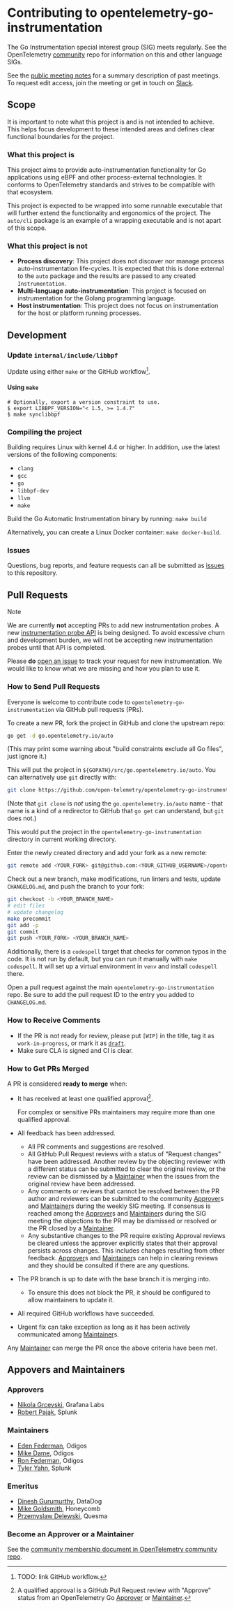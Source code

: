 # Contributing to opentelemetry-go-instrumentation

The Go Instrumentation special interest group (SIG) meets regularly. See the
OpenTelemetry
[community](https://github.com/open-telemetry/community)
repo for information on this and other language SIGs.

See the [public meeting
notes](https://docs.google.com/document/d/1P6am_r_cxCX1HcpDQlznrTrTOvwN2whshL0f58lXSWI/edit)
for a summary description of past meetings. To request edit access,
join the meeting or get in touch on
[Slack](https://cloud-native.slack.com/archives/C03S01YSAS0).

## Scope

It is important to note what this project is and is not intended to achieve.
This helps focus development to these intended areas and defines clear
functional boundaries for the project.

### What this project is

This project aims to provide auto-instrumentation functionality for Go
applications using eBPF and other process-external technologies. It conforms to
OpenTelemetry standards and strives to be compatible with that ecosystem.

This project is expected to be wrapped into some runnable executable that will
further extend the functionality and ergonomics of the project. The `auto/cli`
package is an example of a wrapping executable and is not apart of this scope.

### What this project is not

* **Process discovery**: This project does not discover nor manage process
  auto-instrumentation life-cycles. It is expected that this is done external
  to the `auto` package and the results are passed to any created
  `Instrumentation`.
* **Multi-language auto-instrumentation**: This project is focused on
  instrumentation for the Golang programming language.
* **Host instrumentation**: This project does not focus on instrumentation for
  the host or platform running processes.

## Development

### Update `internal/include/libbpf`

Update using either `make` or the GitHub workflow[^1].

[^1]: TODO: link GitHub workflow.

#### Using `make`

```terminal
# Optionally, export a version constraint to use.
$ export LIBBPF_VERSION="< 1.5, >= 1.4.7"
$ make synclibbpf
```

### Compiling the project

Building requires Linux with kernel 4.4 or higher.
In addition, use the latest versions of the following components:

- `clang`
- `gcc`
- `go`
- `libbpf-dev`
- `llvm`
- `make`

Build the Go Automatic Instrumentation binary by running:
`make build`

Alternatively, you can create a Linux Docker container:
`make docker-build`.

### Issues

Questions, bug reports, and feature requests can all be submitted as [issues](https://github.com/open-telemetry/opentelemetry-go-instrumentation/issues/new) to this repository.

## Pull Requests

> [!NOTE]
> We are currently **not** accepting PRs to add new instrumentation probes. A
> new [instrumentation probe API] is being designed. To avoid excessive churn
> and development burden, we will not be accepting new instrumentation probes
> until that API is completed.
>
> Please **do** [open an issue] to track your request for new instrumentation.
> We would like to know what we are missing and how you plan to use it.

[open an issue]: https://github.com/open-telemetry/opentelemetry-go-instrumentation/issues/new?template=new_instrumentation.yaml
[instrumentation probe API]: https://github.com/open-telemetry/opentelemetry-go-instrumentation/issues/1105

### How to Send Pull Requests

Everyone is welcome to contribute code to `opentelemetry-go-instrumentation` via
GitHub pull requests (PRs).

To create a new PR, fork the project in GitHub and clone the upstream
repo:

```sh
go get -d go.opentelemetry.io/auto
```

(This may print some warning about "build constraints exclude all Go
files", just ignore it.)

This will put the project in `${GOPATH}/src/go.opentelemetry.io/auto`. You
can alternatively use `git` directly with:

```sh
git clone https://github.com/open-telemetry/opentelemetry-go-instrumentation
```

(Note that `git clone` is *not* using the `go.opentelemetry.io/auto` name -
that name is a kind of a redirector to GitHub that `go get` can
understand, but `git` does not.)

This would put the project in the `opentelemetry-go-instrumentation` directory in
current working directory.

Enter the newly created directory and add your fork as a new remote:

```sh
git remote add <YOUR_FORK> git@github.com:<YOUR_GITHUB_USERNAME>/opentelemetry-go-instrumentation
```

Check out a new branch, make modifications, run linters and tests, update
`CHANGELOG.md`, and push the branch to your fork:

```sh
git checkout -b <YOUR_BRANCH_NAME>
# edit files
# update changelog
make precommit
git add -p
git commit
git push <YOUR_FORK> <YOUR_BRANCH_NAME>
```

Additionally, there is a `codespell` target that checks for common
typos in the code. It is not run by default, but you can run it
manually with `make codespell`. It will set up a virtual environment
in `venv` and install `codespell` there.

Open a pull request against the main `opentelemetry-go-instrumentation` repo. Be sure to add the pull
request ID to the entry you added to `CHANGELOG.md`.

### How to Receive Comments

* If the PR is not ready for review, please put `[WIP]` in the title,
  tag it as `work-in-progress`, or mark it as
  [`draft`](https://github.blog/2019-02-14-introducing-draft-pull-requests/).
* Make sure CLA is signed and CI is clear.

### How to Get PRs Merged

A PR is considered **ready to merge** when:

* It has received at least one qualified approval[^2].

  For complex or sensitive PRs maintainers may require more than one qualified
  approval.

* All feedback has been addressed.
  * All PR comments and suggestions are resolved.
  * All GitHub Pull Request reviews with a status of "Request changes" have
    been addressed. Another review by the objecting reviewer with a different
    status can be submitted to clear the original review, or the review can be
    dismissed by a [Maintainer] when the issues from the original review have
    been addressed.
  * Any comments or reviews that cannot be resolved between the PR author and
    reviewers can be submitted to the community [Approver]s and [Maintainer]s
    during the weekly SIG meeting. If consensus is reached among the
    [Approver]s and [Maintainer]s during the SIG meeting the objections to the
    PR may be dismissed or resolved or the PR closed by a [Maintainer].
  * Any substantive changes to the PR require existing Approval reviews be
    cleared unless the approver explicitly states that their approval persists
    across changes. This includes changes resulting from other feedback.
    [Approver]s and [Maintainer]s can help in clearing reviews and they should
    be consulted if there are any questions.

* The PR branch is up to date with the base branch it is merging into.
  * To ensure this does not block the PR, it should be configured to allow
    maintainers to update it.

* All required GitHub workflows have succeeded.
* Urgent fix can take exception as long as it has been actively communicated
  among [Maintainer]s.

Any [Maintainer] can merge the PR once the above criteria have been met.

[^2]: A qualified approval is a GitHub Pull Request review with "Approve"
  status from an OpenTelemetry Go [Approver] or [Maintainer].

## Appovers and Maintainers

### Approvers

- [Nikola Grcevski](https://github.com/grcevski), Grafana Labs
- [Robert Pająk](https://github.com/pellared), Splunk

### Maintainers

- [Eden Federman](https://github.com/edeNFed), Odigos
- [Mike Dame](https://github.com/damemi), Odigos
- [Ron Federman](https://github.com/RonFed), Odigos
- [Tyler Yahn](https://github.com/MrAlias), Splunk

### Emeritus

- [Dinesh Gurumurthy](https://github.com/dineshg13), DataDog
- [Mike Goldsmith](https://github.com/MikeGoldsmith), Honeycomb
- [Przemyslaw Delewski](https://github.com/pdelewski), Quesma

### Become an Approver or a Maintainer

See the [community membership document in OpenTelemetry community
repo](https://github.com/open-telemetry/community/blob/main/guides/contributor/membership.md).

[Approver]: #approvers
[Maintainer]: #maintainers
